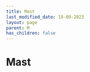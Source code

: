 ```yaml
---
title: Mast
last_modified_date: 19-09-2023
layout: page
parent: M
has_children: false
---
```


Mast
====

